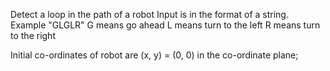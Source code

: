 Detect a loop in the path of a robot Input is in the format of a string. Example "GLGLR" G means go ahead L means turn to the left R means turn to the right

Initial co-ordinates of robot are (x, y) = (0, 0) in the co-ordinate plane;
